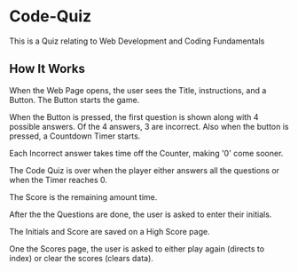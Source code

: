 # Code-Quiz

This is a Quiz relating to Web Development and Coding Fundamentals

## How It Works

When the Web Page opens, the user sees the Title, instructions, and a Button. The Button starts the game.

When the Button is pressed, the first question is shown along with 4 possible answers. Of the 4 answers, 3 are incorrect. Also when the button is pressed, a Countdown Timer starts.

Each Incorrect answer takes time off the Counter, making '0' come sooner.

The Code Quiz is over when the player either answers all the questions or when the Timer reaches 0.

The Score is the remaining amount time.

After the the Questions are done, the user is asked to enter their initials.

The Initials and Score are saved on a High Score page.

One the Scores page, the user is asked to either play again (directs to index) or clear the scores (clears data).